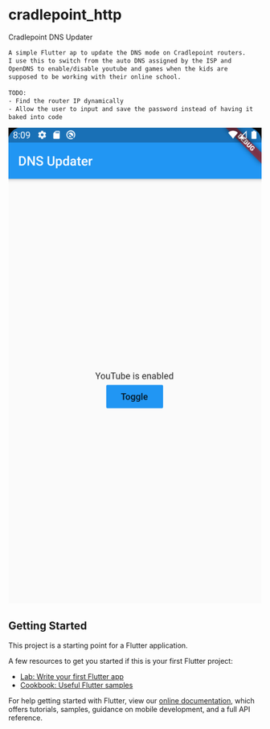 # cradlepoint_http

 Cradlepoint DNS Updater
    
    A simple Flutter ap to update the DNS mode on Cradlepoint routers.
    I use this to switch from the auto DNS assigned by the ISP and
    OpenDNS to enable/disable youtube and games when the kids are
    supposed to be working with their online school.
    
    TODO:
    - Find the router IP dynamically
    - Allow the user to input and save the password instead of having it baked into code

![DNS Updater](dns-updater.png)


## Getting Started

This project is a starting point for a Flutter application.

A few resources to get you started if this is your first Flutter project:

- [Lab: Write your first Flutter app](https://flutter.dev/docs/get-started/codelab)
- [Cookbook: Useful Flutter samples](https://flutter.dev/docs/cookbook)

For help getting started with Flutter, view our
[online documentation](https://flutter.dev/docs), which offers tutorials,
samples, guidance on mobile development, and a full API reference.
